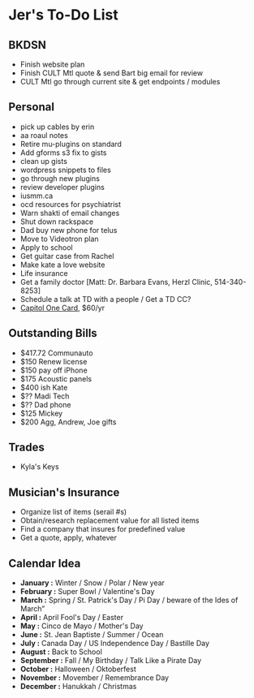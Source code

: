 # Jer's To-Do List

## BKDSN

- Finish website plan
- Finish CULT Mtl quote & send Bart big email for review
- CULT Mtl go through current site & get endpoints / modules

## Personal

- pick up cables by erin
- aa roaul notes
- Retire mu-plugins on standard
- Add gforms s3 fix to gists
- clean up gists
- wordpress snippets to files
- go through new plugins
- review developer plugins
- iusmm.ca
- ocd resources for psychiatrist
- Warn shakti of email changes
- Shut down rackspace
- Dad buy new phone for telus
- Move to Videotron plan
- Apply to school
- Get guitar case from Rachel
- Make kate a love website
- Life insurance
- Get a family doctor [Matt: Dr. Barbara Evans, Herzl Clinic, 514-340-8253]
- Schedule a talk at TD with a people / Get a TD CC?
- [Capitol One Card](http://bit.ly/28Os44b), $60/yr

## Outstanding Bills

- $417.72 Communauto
- $150 Renew license
- $150 pay off iPhone
- $175 Acoustic panels
- $400 ish Kate
- $?? Madi Tech
- $?? Dad phone
- $125 Mickey
- $200 Agg, Andrew, Joe gifts

## Trades

- Kyla's Keys

## Musician's Insurance

- Organize list of items (serail #s)
- Obtain/research replacement value for all listed items
- Find a company that insures for predefined value
- Get a quote, apply, whatever

## Calendar Idea

- **January :** Winter / Snow / Polar / New year
- **February :** Super Bowl / Valentine's Day
- **March :** Spring / St. Patrick's Day / Pi Day / beware of the Ides of March”
- **April :** April Fool's Day / Easter
- **May :** Cinco de Mayo / Mother's Day
- **June :** St. Jean Baptiste / Summer / Ocean
- **July :** Canada Day / US Independence Day / Bastille Day
- **August :** Back to School
- **September :** Fall / My Birthday / Talk Like a Pirate Day
- **October :** Halloween / Oktoberfest
- **November :** Movember / Remembrance Day
- **December :** Hanukkah / Christmas
